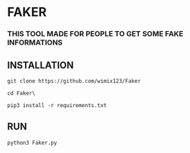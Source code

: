 # FAKER
### THIS TOOL MADE FOR PEOPLE TO GET SOME FAKE INFORMATIONS
## INSTALLATION
`git clone https://github.com/wimix123/Faker`

`cd Faker\`

`pip3 install -r requirements.txt`
## RUN
`python3 Faker.py`
